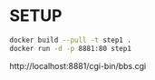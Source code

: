 # SETUP

```sh
docker build --pull -t step1 .
docker run -d -p 8881:80 step1
```

http://localhost:8881/cgi-bin/bbs.cgi
